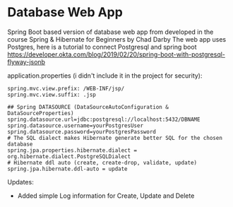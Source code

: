 # Database Web App
Spring Boot based version of database web app from developed in the course Spring &amp; Hibernate for Beginners by Chad Darby
The web app uses Postgres, here is a tutorial to connect Postgresql and spring boot https://developer.okta.com/blog/2019/02/20/spring-boot-with-postgresql-flyway-jsonb

application.properties (i didn't include it in the project for security):


```
spring.mvc.view.prefix: /WEB-INF/jsp/
spring.mvc.view.suffix: .jsp

## Spring DATASOURCE (DataSourceAutoConfiguration & DataSourceProperties)
spring.datasource.url=jdbc:postgresql://localhost:5432/DBNAME
spring.datasource.username=yourPostgresUser
spring.datasource.password=yourPostgresPassword
# The SQL dialect makes Hibernate generate better SQL for the chosen database
spring.jpa.properties.hibernate.dialect = org.hibernate.dialect.PostgreSQLDialect
# Hibernate ddl auto (create, create-drop, validate, update)
spring.jpa.hibernate.ddl-auto = update
```

Updates:
 - Added simple Log information for Create, Update and Delete